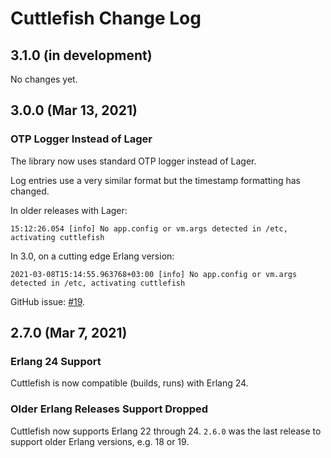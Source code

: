 # Cuttlefish Change Log

## 3.1.0 (in development)

No changes yet.

## 3.0.0 (Mar 13, 2021)

### OTP Logger Instead of Lager

The library now uses standard OTP logger instead of Lager.

Log entries use a very similar format but the timestamp
formatting has changed.

In older releases with Lager:

```
15:12:26.054 [info] No app.config or vm.args detected in /etc, activating cuttlefish
```

In 3.0, on a cutting edge Erlang version:

```
2021-03-08T15:14:55.963768+03:00 [info] No app.config or vm.args detected in /etc, activating cuttlefish
```

GitHub issue: [#19](https://github.com/Kyorai/cuttlefish/issues/19).


## 2.7.0 (Mar 7, 2021)

### Erlang 24 Support

Cuttlefish is now compatible (builds, runs) with Erlang 24.

### Older Erlang Releases Support Dropped

Cuttlefish now supports Erlang 22 through 24. `2.6.0` was the last
release to support older Erlang versions, e.g. 18 or 19.